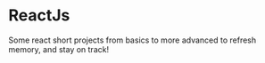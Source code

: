 # ReactJs

Some react short projects from basics to more advanced to refresh memory, and stay on track!

